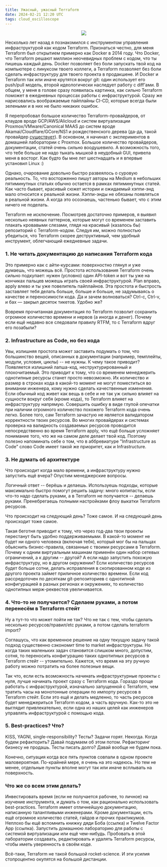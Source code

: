 ```yaml
---
title: Ужасный, ужасный Terraform
date: 2024-02-21 12:20 UTC
tags: cloud_oscilloscope
---
```

<p align="center">
    <img src="/images/terraform-the-terrible.png">
</p>

Несколько лет назад я познакомился с инструментом управления инфраструктурой как кодом Terraform. Признаться честно, для меня Terraform был открытием примерно как Docker в 2014 году. Что Docker, что Terraform решают миллион неочевидных проблем с кодом, что ты пишешь каждый день. Docker позволяет без боли запускать твой код на компьютере с линуксом твоего коллеги, а Terraform позволяет без боли сделать инфраструктуру для твоего проекта в продакшене. И Docker и Terraform так или иначе крутятся вокруг git: один использует его push/pull модель, второй идеологически наследует работу с diff'ами. В общем, у меня в голове сразу появилась картинка, как сильно Terraform поможет в ежедневных процессах работы с инфраструктурой. Сразу же нарисовались воображаемые пайплайны CI-CD, которые всегда были зелеными и в них не было никаких ошибок.

Я перепробовал большое количество Terraform-провайдеров, от клаудов вроде GCP/AWS/Alicloud и систем виртуализации Proxmox/VMware/Canonical MAAS до систем вроде Akamai/Cloudflare/GCore/NS1 и рождественского дерева (да-да, такой провайдер [существует](https://registry.terraform.io/providers/cappyzawa/christmas-tree/latest)). В основном, я начинал с экспериментов в домашней лаборатории с Proxmox. Большое количество провайдеров, документации, статей очень сильно воодушевило. А возможность того, что тебе больше не надо тыкать мышкой в неудобный GUI, привела меня в восторг. Как будто бы мне лет шестнадцать и я впервые установил Linux :) 

Однако, очарование довольно быстро развеялось о суровую реальность. То, что восторженно пишут авторы на Medium в небольших пятиминутных статьях обычно остается в рамках пятиминутных статей. Как часто бывает, красивый сюжет истории и ожидаемый хэппи-энд мало относится к реальной жизни. Хэппи-энды не обязаны появляться в реальной жизни. А когда это осознаешь, частенько бывает, что с этим ничего не поделать. 

Terraform не исключение. Посмотрев достаточно примеров, я выявил несколько неявных паттернов, которые могут со временем заставить плакать кровавыми слезами, глядя на красивый (казалось бы) репозиторий с Terraform-кодом. Следуя им, можно полностью убедиться, что Terraform скорее деструктивный, чем удобный инструмент, облегчающий ежедневные задачи.

### 1. Не читать документацию до написания Terraform кода

Это примерно как с айти-курсами: поверхностно глянул и уже думаешь, что можешь всё. Простота использования Terraform очень сильно подкупает: нужен (условно) один API-token и вот ты уже на кончиках пальцев можешь играть своей инфраструктурой. Plan вправо, apply влево и ты уже повелитель пайплайнов. Эта простота и быстрость заставляет тебя делать больше, больше и больше, не задумываясь о качестве и переносимости кода. Да и зачем волноваться? Ctrl-c, Ctrl-v, и бах — закрыл десяток тикетов. Удобно же? 

Вовремя прочитанная документация по Terraform позволит сохранить огромное количество времени и нервов (а иногда и денег). Почему если ещё недавно все следовали правилу RTFM, то с Terraform вдруг его позабыли?


### 2. Infrastructure as Code, но без кода
   
   Увы, излишняя простота может заставить подумать о том, что большинство вещей, описанных в документации (например, темплейты, модули, условия, циклы) -- не нужны. К чему такое приводит? Появляется излишний лапша-код, неструктурированный и плохочитаемый. Это приводит к тому, что со временем менеджерить однотипные ресурсы станет просто невозможно. Их количество и размер в строках кода в какой-то момент не могут поместиться во внимании инженера, кому нужно сделать качественные изменения. Если обычный код живет как вещь в себе и не так уж сильно влияет на сущности вокруг себя (кроме кода), то Terraform влияет на инфраструктуру напрямую. Совершить ошибку в виде глупой опечатки при наличии огромного количество похожего Terraform кода очень легко. Более того, сам Terraform зачастую не является валидатором корректности твоих ресурсов. Во многих провайдерах и системах проверка на валидность создаваемых ресурсов проводится непосредственно во время Terraform apply, что ещё больше усложняет понимание того, что же на самом деле делает твой код. Поэтому полезно напоминать себе о том, что в аббревиатуре "Infrastructure as Code" слово Code имеет такой же приоритет, как и Infrastructure.

### 3. Не думать об архитектуре
   
   Что происходит когда мало времени, а инфраструктуру нужно запустить ещё вчера? Опустим менеджерские вопросы. 
   
   Логичный ответ -- берёшь и делаешь. Используешь подходы, которые максимально быстро помогут решить задачу: много копипасты, если что-то надо сделать руками, а в Terraform не получается -- делаешь руками. Пренебрегаешь полными настройками флоу выкатки Terraform ресурсов. 
   
   Что происходит на следующий день? Тоже самое. И на следующий день происходит тоже самое. 
   
   Такая беготня приводит к тому, что через год-два твои проекты перестанут быть удобно поддерживаемыми. В какой-то момент не будет ни одного человека (включая тебя), который мог бы на пальцах обьяснить бизнес-правила, связанные с твоими ресурсами в Terraform. Почему к одним виртуальным машинам применён один набор сетевых ограничений, а к другим -- другой? А если надо запустить похожую инфраструктуру, но в другом окружении? Если количество ресурсов будет больше сотни, делать исправления в скопированном коде из другого проекта займет приличное количество времени. Если код рассредоточен по десяткам git-репозиториев с однотипной конфигурацией в разных регионах и окружениях, то количество однотипных мерж-реквестов увеличивается.
   
### 4. Что-то не получается? Сделаем руками, а потом перенесём в Terraform стейт
   
   Ну а тут-то что может пойти не так? Что не так с тем, чтобы сделать несколько ресурсов/правил/etc руками, а потом сделать terraform import? 
   
   Соглашусь, что как временное решение на одну текущую задачу такой подход существенно сэкономит time to market инфраструктуры. Но когда таких маленьких задач становится слишком много, допустим, сотня, то переносить конфигурацию таких однотипных ресурсов в Terraform стейт -- утомительно. Кажется, что время на эту ручную работу можно потратить на более полезные вещи.
   
   Так что, если есть возможность начинать инфраструктурные проекты с нуля, лучше начинать проект сразу с Terraform кода. Гораздо проще работать с инфраструктурой, изначально запущенной c Terraform, чем тратить часы на монотонные операции по импорту ресурсов в Terraform стейт. Если это ещё и делать медленно, то часть ресурсов будет менеджериться Terraform кодом, а часть вручную. Как-то это не выглядит привлекательно, если одна из наших целей как инженеров управлять инфраструктурой с помощью кода.
   
### 5. Best-practices? Что?
   
   KISS, YAGNI, single-responsibility? Тесты? Задачи горят. Некогда. Когда будем рефакторить? Давай подумаем об этом потом. Рефакторинг бизнесу не продашь. Тесты писать долго? Давай вообще не будем пока.

Конечно, ситуация когда все пять пунктов совпали в одном проекте маловероятная. По-крайней мере, я очень на это надеюсь. Но тем не менее, отдельные пункты вполне могут так или иначе всплывать на поверхность.

### Что же со всем этим делать? 

Инвестировать время (если не получается рабочее, то личное) на изучение инструмента, и думать о том, как рационально использовать best-practices. Terraform имеет отличнейшую документацию, написанную талантливыми инженерами. Кроме документации, есть ещё огромное количество статей, гайдов и прочих практикумов. Неплохо бы ещё вспомнить книжку дяди Боба (ссылка) и Twelve Factor App (ссылка). Запустить домашнюю лабораторию для работы с системой виртуализации или ещё чем-нибудь. Пробовать в этой лаборатории создавать, редактировать и удалять Terraform ресурсы, чтобы иметь уверенность в своём коде.

Всё-таки, Terraform не такой большой rocket-science. И эти усилия стопроцентно окупятся на большой дистанции.